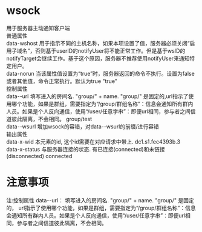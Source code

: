 # wsock
用于服务器主动通知客户端<br>
普通属性<br>
data-wshost	用于指示不同的主机名称，如果本项设置了值，服务器必须关闭“启用子域名”，否则基于userID的notifyUser将不能正常工作。但是基于wsID的notifyTarget会继续工作。基于这个原因，服务器不推荐使用notifyUser来通知特定用户。	<br>
data-norun	当该属性值设置为“true”时，服务器返回的命令不执行。设置为false或者其他值，命令正常执行。默认为true	"true"<br>
控制属性<br>
data--url	填写进入的房间名. "group/" + name. "group/" 是固定的,url指示了使用哪个功能，如果是群组，需要指定为“/group/群组名称”：信息会通知所有群内人员。如果是个人反向通信，使用“/user/任意字串”：即便url相同，参与者之间信道彼此隔离，不会相同。	group/test<br>
data--wsurl	增加wsock的容错，对data--wsurl的前缀/进行容错	<br>
输出属性<br>
data-x-wid	本元素的id, 这个id需要在对应请求中带上.	dc1.s1.fec4393b.3<br>
data-x-status	与服务器连接的状态. 有已连接(connected)和未链接(disconnected)	connected<br>
# 注意事项
注:控制属性 data--url： 填写进入的房间名. "group/" + name. "group/" 是固定的，  url指示了使用哪个功能，如果是群组，需要指定为“/group/群组名称”：信息会通知所有群内人员。如果是个人反向通信，使用“/user/任意字串”：即便url相同，参与者之间信道彼此隔离，不会相同。 
